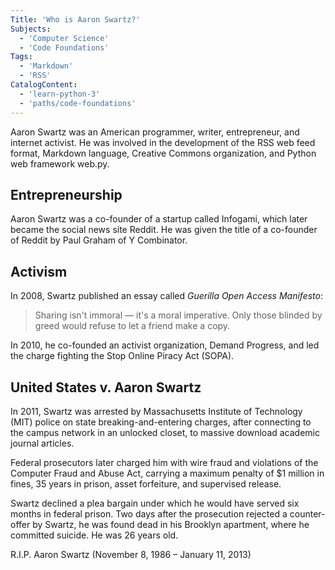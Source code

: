 ```yaml
---
Title: 'Who is Aaron Swartz?'
Subjects:
  - 'Computer Science'
  - 'Code Foundations'
Tags:
  - 'Markdown'
  - 'RSS'
CatalogContent:
  - 'learn-python-3'
  - 'paths/code-foundations'
---
```


Aaron Swartz was an American programmer, writer, entrepreneur, and internet activist. He was involved in the development of the RSS web feed format, Markdown language, Creative Commons organization, and Python web framework web.py.

## Entrepreneurship

Aaron Swartz was a co-founder of a startup called Infogami, which later became the social news site Reddit. He was given the title of a co-founder of Reddit by Paul Graham of Y Combinator.

## Activism

In 2008, Swartz published an essay called _Guerilla Open Access Manifesto_:

> Sharing isn't immoral — it's a moral imperative. Only those blinded by greed would refuse to let a friend make a copy.

In 2010, he co-founded an activist organization, Demand Progress, and led the charge fighting the Stop Online Piracy Act (SOPA).

## United States v. Aaron Swartz

In 2011, Swartz was arrested by Massachusetts Institute of Technology (MIT) police on state breaking-and-entering charges, after connecting to the campus network in an unlocked closet, to massive download academic journal articles.

Federal prosecutors later charged him with wire fraud and violations of the Computer Fraud and Abuse Act, carrying a maximum penalty of $1 million in fines, 35 years in prison, asset forfeiture, and supervised release.

Swartz declined a plea bargain under which he would have served six months in federal prison. Two days after the prosecution rejected a counter-offer by Swartz, he was found dead in his Brooklyn apartment, where he committed suicide. He was 26 years old.

R.I.P. Aaron Swartz (November 8, 1986 – January 11, 2013)
